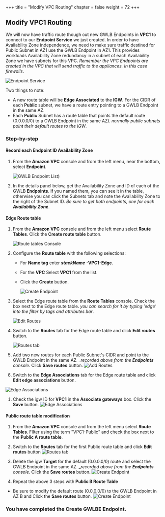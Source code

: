 +++
title = "Modify VPC Routing"
chapter = false
weight = 72
+++

## Modify VPC1 Routing

We will now have traffic route though out new GWLB Endpoints in **VPC1** to connect to our **Endpoint Service** we just created. In order to have Availability Zone independence, we need to make sure traffic destined for Public Subnet in AZ1 use the GWLB Endpoint in AZ1. This provides workloads  Availability Zone redundancy in a subnet of each Availability Zone we have subnets for this VPC.
_Remember the VPC Endpoints are created in the VPC that will send traffic to the appliances. In this case firewalls_.

![Endpoint Service](/images/lab2-vpc1-routes-diagram.png)

Two things to note:
- A new route table will be **Edge Associated** to the **IGW**. For the CIDR of each **Public** subnet, we have a route entry pointing to a GWLB Endpoint in the same AZ.
- Each **Public** Subnet has a route table that points the default route (0.0.0.0/0) to a GWLB Endpoint in the same AZ). _normally public subnets point their default routes to the IGW_.

### Step-by-step


#### Record each Endpoint ID Availability Zone


1. From the **Amazon VPC** console and from the left menu, near the bottom, select **Endpoint**. 

   ![GWLB Endpoint List](/images/gwlbe-list-gwlbe.png))

1. In the details panel below, get the Availability Zone and ID of each of the GWLB **Endpoints**. If you named them, you can see it in the table, otherwise you can click the Subnets tab and note the Availability Zone to the right of the Subnet ID. _Be sure to get both endpoints, one for each **Availability Zone**_.

#### Edge Route table

1. From the **Amazon VPC** console and from the left menu select **Route Tables**. Click the **Create route table** button.

    ![Route tables Console](/images/gwlbe-routetable-list.png)

1. Configure the **Route table** with the following selections:

   - For **Name tag** enter ***stackName*** **-VPC1-Edge**.
   - For the **VPC** Select **VPC1** from the list.
   - Click the **Create** button. 

     ![Create Endpoint](/images/gwlbe-create-edgert.png)

1. Select the Edge route table from the **Route Tables** console. Check the box next to the Edge route table. _you can search for it by typing 'edge' into the filter by tags and attributes bar_.

     ![Edit Routes](/images/gwlbe-select-edgert.png)
1. Switch to the **Routes** tab for the Edge route table and click **Edit routes** button.

     ![Routes tab](/images/gwlbe-edgert-routes.png)

1. Add two new routes for each Public Subnet's CIDR and point to the GWLB Endpoint in the same AZ. __recorded above from the **Endpoints** console_. Click **Save routes** button. 
     ![Add Routes](/images/gwlbe-edgert-addroutes.png)

1. Switch to the **Edge Associations** tab for the Edge route table and click **Edit edge associations** button.

![Edge Associations](/images/gwlbe-edgert-associations.png)

1. Check the igw ID for **VPC1** in the **Associate gateways** box. Click the **Save** button.
![Edge Associations](/images/gwlbe-edgert-associate.png)    

#### Public route table modification

1. From the **Amazon VPC** console and from the left menu select **Route Tables**. FIlter using the term "VPC1-Public" and check the box next to the **Public A route table**.

1. Switch to the **Routes** tab for the first Public route table and click **Edit routes** button
     ![Routes tab](/images/gwlbe-pubArt-routes.png)

1. Delete the igw **Target** for the default (0.0.0.0/0) route and select the GWLB Endpoint in the same AZ. __recorded above from the **Endpoints** console_. Click the **Save routes** button. 
     ![Create Endpoint](/images/gwlbe-pubA-addroutes.png)

1. Repeat the above 3 steps with **Public B Route Table**
  - Be sure to modify the default route (0.0.0.0/0) to the GWLB Endpoint in AZ B and Click the **Save routes** button. 
     ![Create Endpoint](/images/gwlbe-pubBrt-routes.png)


### You have completed the Create GWLBE Endpoint.
